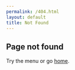 ```yaml
---
permalink: /404.html
layout: default
title: Not Found
---
```

<section class="container">
  <h1>Page not found</h1>
  <p>Try the menu or go <a href="{{ '/' | relative_url }}">home</a>.</p>
</section>